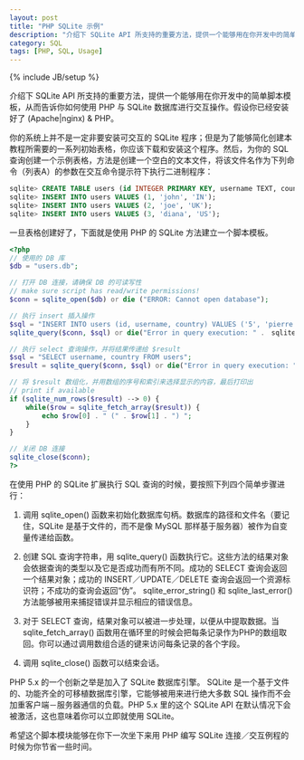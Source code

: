 ```yaml
---
layout: post
title: "PHP SQLite 示例"
description: "介绍下 SQLite API 所支持的重要方法，提供一个能够用在你开发中的简单脚本模板，从而告诉你如何使用 PHP 与 SQLite 数据库进行交互操作"
category: SQL
tags: [PHP, SQL, Usage]
---
```

{% include JB/setup %}

介绍下 SQLite API 所支持的重要方法，提供一个能够用在你开发中的简单脚本模板，从而告诉你如何使用 PHP 与 SQLite 数据库进行交互操作。假设你已经安装好了 (Apache|nginx) & PHP。

你的系统上并不是一定非要安装可交互的 SQLite 程序；但是为了能够简化创建本教程所需要的一系列初始表格，你应该下载和安装这个程序。然后，为你的 SQL 查询创建一个示例表格，方法是创建一个空白的文本文件，将该文件名作为下列命令（列表A）的参数在交互命令提示符下执行二进制程序：

```sql
sqlite> CREATE TABLE users (id INTEGER PRIMARY KEY, username TEXT, country TEXT);
sqlite> INSERT INTO users VALUES (1, 'john', 'IN');
sqlite> INSERT INTO users VALUES (2, 'joe', 'UK');
sqlite> INSERT INTO users VALUES (3, 'diana', 'US');
```

<!-- more -->

一旦表格创建好了，下面就是使用 PHP 的 SQLite 方法建立一个脚本模板。

```php
<?php
// 使用的 DB 库
$db = "users.db";

// 打开 DB 连接，请确保 DB 的可读写性
// make sure script has read/write permissions!
$conn = sqlite_open($db) or die ("ERROR: Cannot open database");

// 执行 insert 插入操作
$sql = "INSERT INTO users (id, username, country) VALUES ('5', 'pierre', 'FR')";
sqlite_query($conn, $sql) or die("Error in query execution: " .　sqlite_error_string(sqlite_last_error($conn)));

// 执行 select 查询操作，并将结果传递给 $result
$sql = "SELECT username, country FROM users";
$result = sqlite_query($conn, $sql) or die("Error in query execution: " . sqlite_error_string(sqlite_last_error($conn)));

// 将 $result 数组化，并用数组的序号和索引来选择显示的内容，最后打印出
// print if available
if (sqlite_num_rows($result) --> 0) {
    while($row = sqlite_fetch_array($result)) {
        echo $row[0] . " (" . $row[1] . ") ";
    }
}

// 关闭 DB 连接
sqlite_close($conn);
?>
```

在使用 PHP 的 SQLite 扩展执行 SQL 查询的时候，要按照下列四个简单步骤进行：

1. 调用 sqlite_open() 函数来初始化数据库句柄。数据库的路径和文件名（要记住，SQLite 是基于文件的，而不是像 MySQL 那样基于服务器）被作为自变量传递给函数。

2. 创建 SQL 查询字符串，用 sqlite_query() 函数执行它。这些方法的结果对象会依据查询的类型以及它是否成功而有所不同。成功的 SELECT 查询会返回一个结果对象；成功的 INSERT／UPDATE／DELETE 查询会返回一个资源标识符；不成功的查询会返回“伪”。 sqlite_error_string() 和 sqlite_last_error() 方法能够被用来捕捉错误并显示相应的错误信息。

3. 对于 SELECT 查询，结果对象可以被进一步处理，以便从中提取数据。当 sqlite_fetch_array() 函数用在循环里的时候会把每条记录作为PHP的数组取回。你可以通过调用数组合适的键来访问每条记录的各个字段。

4. 调用 sqlite_close() 函数可以结束会话。

PHP 5.x 的一个创新之举是加入了 SQLite 数据库引擎。 SQLite 是一个基于文件的、功能齐全的可移植数据库引擎，它能够被用来进行绝大多数 SQL 操作而不会加重客户端－服务器通信的负载。PHP 5.x 里的这个 SQLite API 在默认情况下会被激活，这也意味着你可以立即就使用 SQLite。

希望这个脚本模块能够在你下一次坐下来用 PHP 编写 SQLite 连接／交互例程的时候为你节省一些时间。
